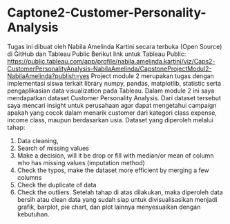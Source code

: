 # Captone2-Customer-Personality-Analysis
Tugas ini dibuat oleh Nabila Amelinda Kartini secara terbuka (Open Source) di GitHub dan Tableau Public
Berikut link untuk Tableau Public: https://public.tableau.com/app/profile/nabila.amelinda.kartini/viz/Caps2-CustomerPersonalityAnalysis-NabilaAmelinda/CapstoneProjectModul2-NabilaAmelinda?publish=yes
Project module 2 merupakan tugas dengan implementasi siswa terkait library numpy, pandas, matplotlib, statistic serta pengaplikasian data visualization pada Tableau.
Dalam module 2 ini saya mendapatkan dataset Customer Personality Analysis. 
Dari dataset tersebut saya mencari insight untuk perusahaan agar dapat mengetahui campaign apakah yang cocok dalam menarik customer dari kategori class expense, income class, maupun berdasarkan usia.
Dataset yang diperoleh melalui tahap:
  1. Data cleaning,
  2. Search of missing values
  3. Make a decision, will it be drop or fill with median/or mean of column who has missing values (imputation method)
  4. Check the typos, make the dataset more efficient by merging a few columns
  5. Check the duplicate of data
  6. Check the outliers.
Setelah tahap di atas dilakukan, maka diperoleh data bersih atau clean data yang sudah siap untuk divisualisasikan menjadi grafik, barplot, pie chart, dan plot lainnya menyesuaikan dengan kebutuhan.

